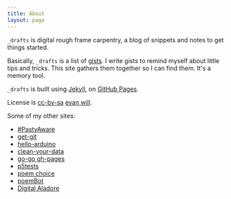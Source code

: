 ```yaml
---
title: About
layout: page
---
```


`_drafts` is digital rough frame carpentry, a blog of snippets and notes to get things started.

Basically, `_drafts` is a list of [gists](https://gist.github.com/). 
I write gists to remind myself about little tips and tricks.
This site gathers them together so I can find them.
It's a memory tool. 

`_drafts` is built using [Jekyll](https://jekyllrb.com/), on [GitHub Pages](https://pages.github.com/).

License is <a href="https://creativecommons.org/licenses/by-sa/4.0/" target="_blank" title="license">cc-by-sa</a> [evan will](https://github.com/evanwill).

Some of my other sites:
- [#PastyAware](https://evanwill.github.io/pastyAware/)
- [get-git](https://uidaholib.github.io/get-git/)
- [hello-arduino](https://evanwill.github.io/hello-arduino/)
- [clean-your-data](https://evanwill.github.io/clean-your-data/)
- [go-go gh-pages](https://evanwill.github.io/go-go-ghpages/)
- [p5tests](https://evanwill.github.io/p5tests/index.html)
- [poem choice](https://uidaholib.github.io/poemchoice/)
- [poemBot](https://github.com/evanwill/poemBot)
- [Digital Aladore](https://digitalaladore.wordpress.com/)
